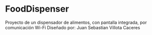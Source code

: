 # FoodDispenser
Proyecto de un dispensador de alimentos, con pantalla integrada, por comunicación Wi-Fi 
Diseñado por: Juan Sebastian Villota Caceres
